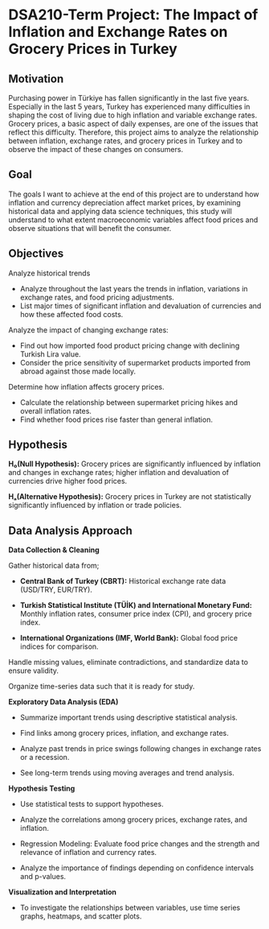 # DSA210-Term Project: The Impact of Inflation and Exchange Rates on Grocery Prices in Turkey

## Motivation
Purchasing power in Türkiye has fallen significantly in the last five years.
Especially in the last 5 years, Turkey has experienced many difficulties in shaping the cost of living due to high inflation and variable exchange rates. Grocery prices, a basic aspect of daily expenses, are one of the issues that reflect this difficulty. Therefore, this project aims to analyze the relationship between inflation, exchange rates, and grocery prices in Turkey and to observe the impact of these changes on consumers.

## Goal

The goals I want to achieve at the end of this project are to understand how inflation and currency depreciation affect market prices, by examining historical data and applying data science techniques, this study will understand to what extent macroeconomic variables affect food prices and observe situations that will benefit the consumer.

## Objectives
Analyze historical trends
- Analyze throughout the last years the trends in inflation, variations in exchange rates, and food pricing adjustments.
- List major times of significant inflation and devaluation of currencies and how these affected food costs.

Analyze the impact of changing exchange rates:
- Find out how imported food product pricing change with declining Turkish Lira value.
- Consider the price sensitivity of supermarket products imported from abroad against those made locally.
   
Determine how inflation affects grocery prices.
- Calculate the relationship between supermarket pricing hikes and overall inflation rates.
- Find whether food prices rise faster than general inflation.

## Hypothesis 
**H₀(Null Hypothesis):** Grocery prices are significantly influenced by inflation and changes in exchange rates; higher inflation and devaluation of currencies drive higher food prices. 

**Hₐ(Alternative Hypothesis):** Grocery prices in Turkey are not statistically significantly influenced by inflation or trade policies.


## Data Analysis Approach
**Data Collection & Cleaning** 

Gather historical data from;
- **Central Bank of Turkey (CBRT):** Historical exchange rate data (USD/TRY, EUR/TRY).

- **Turkish Statistical Institute (TÜİK) and International Monetary Fund:** Monthly inflation rates, consumer price index (CPI), and grocery price index.

- **International Organizations (IMF, World Bank):** Global food price indices for comparison.

Handle missing values, eliminate contradictions, and standardize data to ensure validity.

Organize time-series data such that it is ready for study.

**Exploratory Data Analysis (EDA)**
- Summarize important trends using descriptive statistical analysis.

- Find links among grocery prices, inflation, and exchange rates.

- Analyze past trends in price swings following changes in exchange rates or a recession.

- See long-term trends using moving averages and trend analysis.

**Hypothesis Testing**
- Use statistical tests to support hypotheses.

- Analyze the correlations among grocery prices, exchange rates, and inflation.

- Regression Modeling: Evaluate food price changes and the strength and relevance of inflation and currency rates.

- Analyze the importance of findings depending on confidence intervals and p-values.

**Visualization and Interpretation**
- To investigate the relationships between variables, use time series graphs, heatmaps, and scatter plots.  





